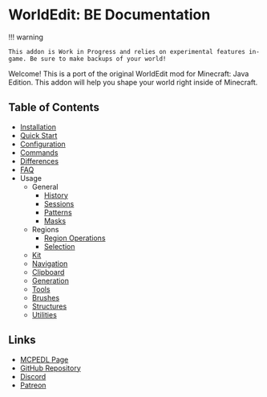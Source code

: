# WorldEdit: BE Documentation

!!! warning
    
    This addon is Work in Progress and relies on experimental features in-game. Be sure to make backups of your world!

Welcome! This is a port of the original WorldEdit mod for Minecraft: Java Edition. This addon will help you shape your world right inside of Minecraft.

## Table of Contents

- [Installation](installation.md)
- [Quick Start](quick_start.md)
- [Configuration](configuration.md)
- [Commands](commands.md)
- [Differences](differences.md)
- [FAQ](common_questions.md)
- Usage
    - General
        - [History](usage/general/history.md)
        - [Sessions](usage/general/sessions.md)
        - [Patterns](usage/general/patterns.md)
        - [Masks](usage/general/masks.md)
    - Regions
        - [Region Operations](usage/regions/region_operations.md)
        - [Selection](usage/regions/selection.md)
    - [Kit](usage/kit.md)
    - [Navigation](usage/navigation.md)
    - [Clipboard](usage/clipboard.md)
    - [Generation](usage/generation.md)
    - [Tools](usage/tools.md)
    - [Brushes](usage/brushes.md)
    - [Structures](usage/structures.md)
    - [Utilities](usage/utilites.md)

## Links

- [MCPEDL Page](https://mcpedl.com/worldedit-be-addon)
- [GitHub Repository](https://github.com/SIsilicon/WorldEdit-BE)
- [Discord](https://discord.gg/M5uAkr9WU2)
- [Patreon](https://patreon.com/sisilicon)